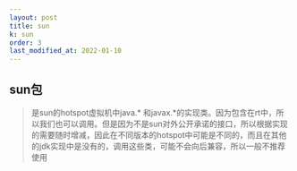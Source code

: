 ```yaml
---
layout: post
title: sun
k: sun
order: 3
last_modified_at: 2022-01-10
---
```


## sun包
> 是sun的hotspot虚拟机中java.* 和javax.*的实现类。因为包含在rt中，所以我们也可以调用。但是因为不是sun对外公开承诺的接口，所以根据实现的需要随时增减，因此在不同版本的hotspot中可能是不同的，而且在其他的jdk实现中是没有的，调用这些类，可能不会向后兼容，所以一般不推荐使用